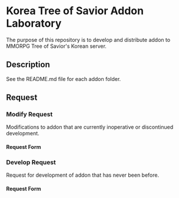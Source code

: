 # Korea Tree of Savior Addon Laboratory
The purpose of this repository is to develop and distribute addon to MMORPG Tree of Savior's Korean server.

## Description
See the README.md file for each addon folder.

## Request
### Modify Request
Modifications to addon that are currently inoperative or discontinued development.
#### Request Form

### Develop Request
Request for development of addon that has never been before.
#### Request Form
